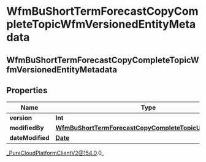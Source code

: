 # WfmBuShortTermForecastCopyCompleteTopicWfmVersionedEntityMetadata

## WfmBuShortTermForecastCopyCompleteTopicWfmVersionedEntityMetadata

## Properties

|Name | Type | Description | Notes|
|------------ | ------------- | ------------- | -------------|
| **version** | **Int** |  | [optional] |
| **modifiedBy** | [**WfmBuShortTermForecastCopyCompleteTopicUserReference**](WfmBuShortTermForecastCopyCompleteTopicUserReference) |  | [optional] |
| **dateModified** | [**Date**](Date) |  | [optional] |



_PureCloudPlatformClientV2@154.0.0_
